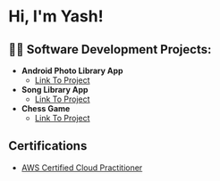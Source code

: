 <h1>Hi, I'm Yash! </h1>

<h2>👨‍💻 Software Development Projects:</h2>

- <b>Android Photo Library App</b>
  - [Link To Project](https://github.com/YPatel30/Portfolio/tree/main/AndroidPhotos59)
- <b>Song Library App</b>
  - [Link To Project](https://github.com/YPatel30/Portfolio/tree/main/SongLib59)
- <b>Chess Game</b>
  - [Link To Project](https://github.com/YPatel30/Portfolio/tree/main/chess59)

<h2>Certifications</h2>

- [AWS Certified Cloud Practitioner](https://www.credly.com/badges/1b032661-f7bf-44be-8bca-442eaff9245b/linked_in_profile)

